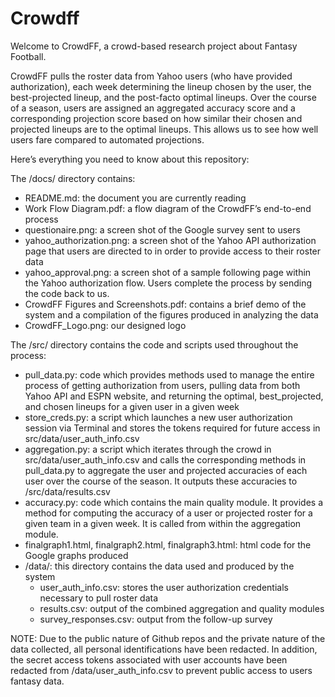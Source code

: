 Crowdff
=======

Welcome to CrowdFF, a crowd-based research project about Fantasy Football.

CrowdFF pulls the roster data from Yahoo users (who have provided authorization), each week determining the lineup chosen by the user, the best-projected lineup, and the post-facto optimal lineups.  Over the course of a season, users are assigned an aggregated accuracy score and a corresponding projection score based on how similar their chosen and projected lineups are to the optimal lineups.  This allows us to see how well users fare compared to automated projections.      

Here’s everything you need to know about this repository:

The /docs/ directory contains:
- README.md: the document you are currently reading
- Work Flow Diagram.pdf: a flow diagram of the CrowdFF’s end-to-end process
- questionaire.png: a screen shot of the Google survey sent to users
- yahoo_authorization.png: a screen shot of the Yahoo API authorization page that users are directed to in order to provide access to their roster data
- yahoo_approval.png: a screen shot of a sample following page within the Yahoo authorization flow.  Users complete the process by sending the code back to us.
- CrowdFF Figures and Screenshots.pdf: contains a brief demo of the system and a compilation of the figures produced in analyzing the data
- CrowdFF_Logo.png: our designed logo 

The /src/ directory contains the code and scripts used throughout the process:
- pull_data.py: code which provides methods used to manage the entire process of getting authorization from users, pulling data from both Yahoo API and ESPN website, and returning the optimal, best_projected, and chosen lineups for a given user in a given week
- store_creds.py: a script which launches a new user authorization session via Terminal and stores the tokens required for future access in src/data/user_auth_info.csv
- aggregation.py: a script which iterates through the crowd in src/data/user_auth_info.csv and calls the corresponding methods in pull_data.py to aggregate the user and projected accuracies of each user over the course of the season.  It outputs these accuracies to /src/data/results.csv
- accuracy.py: code which contains the main quality module. It provides a method for computing the accuracy of a user or projected roster for a given team in a given week.  It is called from within the aggregation module.
- finalgraph1.html, finalgraph2.html, finalgraph3.html: html code for the Google graphs produced 
- /data/: this directory contains the data used and produced by the system
	- user_auth_info.csv: stores the user authorization credentials necessary to pull roster data
	- results.csv: output of the combined aggregation and quality modules
	- survey_responses.csv: output from the follow-up survey      

NOTE: Due to the public nature of Github repos and the private nature of the data collected, all personal identifications have been redacted.  In addition, the secret access tokens associated with user accounts have been redacted from /data/user_auth_info.csv to prevent public access to users fantasy data.  
    